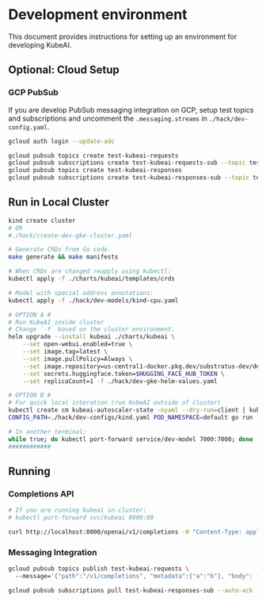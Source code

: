 # Development environment

This document provides instructions for setting up an environment for developing KubeAI.

## Optional: Cloud Setup

### GCP PubSub

If you are develop PubSub messaging integration on GCP, setup test topics and subscriptions and uncomment the `.messaging.streams` in `./hack/dev-config.yaml`.

```bash
gcloud auth login --update-adc

gcloud pubsub topics create test-kubeai-requests
gcloud pubsub subscriptions create test-kubeai-requests-sub --topic test-kubeai-requests
gcloud pubsub topics create test-kubeai-responses
gcloud pubsub subscriptions create test-kubeai-responses-sub --topic test-kubeai-responses
```

## Run in Local Cluster

```bash
kind create cluster
# OR
#./hack/create-dev-gke-cluster.yaml

# Generate CRDs from Go code.
make generate && make manifests

# When CRDs are changed reapply using kubectl:
kubectl apply -f ./charts/kubeai/templates/crds

# Model with special address annotations:
kubectl apply -f ./hack/dev-models/kind-cpu.yaml

# OPTION A #
# Run KubeAI inside cluster
# Change `-f` based on the cluster environment.
helm upgrade --install kubeai ./charts/kubeai \
    --set open-webui.enabled=true \
    --set image.tag=latest \
    --set image.pullPolicy=Always \
    --set image.repository=us-central1-docker.pkg.dev/substratus-dev/default/kubeai \
    --set secrets.huggingface.token=$HUGGING_FACE_HUB_TOKEN \
    --set replicaCount=1 -f ./hack/dev-gke-helm-values.yaml

# OPTION B #
# For quick local interation (run KubeAI outside of cluster)
kubectl create cm kubeai-autoscaler-state -oyaml --dry-run=client | kubectl apply -f -
CONFIG_PATH=./hack/dev-configs/kind.yaml POD_NAMESPACE=default go run ./cmd/main.go

# In another terminal:
while true; do kubectl port-forward service/dev-model 7000:7000; done
############
```

## Running

### Completions API

```bash
# If you are running kubeai in-cluster:
# kubectl port-forward svc/kubeai 8000:80

curl http://localhost:8000/openai/v1/completions -H "Content-Type: application/json" -d '{"prompt": "Hi", "model": "dev"}' -v
```

### Messaging Integration

```bash
gcloud pubsub topics publish test-kubeai-requests \                  
  --message='{"path":"/v1/completions", "metadata":{"a":"b"}, "body": {"model": "dev", "prompt": "hi"}}'

gcloud pubsub subscriptions pull test-kubeai-responses-sub --auto-ack
```